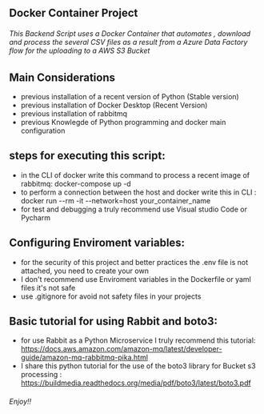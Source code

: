 ## Docker Container Project

###### This Backend Script uses a Docker Container that automates , download and process the several CSV files as a result  from a Azure Data Factory flow for the uploading to a AWS S3 Bucket


## Main Considerations
* previous installation of a recent version of Python (Stable version)
* previous installation of Docker Desktop (Recent Version)
* previous installation of rabbitmq
* previous Knowlegde of Python  programming and docker main configuration


## steps for executing this script:

* in the CLI of docker write this command to process a recent image of rabbitmq: docker-compose up -d
* to perform a connection between the host and docker write this in CLI : docker run --rm -it --network=host your_container_name
* for test and debugging a truly recommend use Visual studio Code or Pycharm

## Configuring Enviroment variables:

* for the security of this project and better practices the .env file is not attached, you need to create your own
* I don't recommend use Enviroment variables in the Dockerfile or yaml files it's not safe
* use .gitignore for avoid not safety files in your projects


## Basic tutorial for using Rabbit and boto3:

* for use Rabbit as a Python Microservice I truly recommend this tutorial: https://docs.aws.amazon.com/amazon-mq/latest/developer-guide/amazon-mq-rabbitmq-pika.html
* I share this python tutorial for the use of the boto3 library for Bucket s3 processing : https://buildmedia.readthedocs.org/media/pdf/boto3/latest/boto3.pdf


###### Enjoy!!


